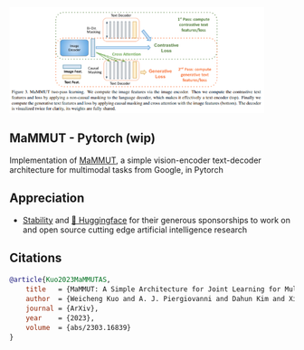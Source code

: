 <img src="./mammut.png" width="450px"></img>

## MaMMUT - Pytorch (wip)

Implementation of <a href="https://arxiv.org/abs/2303.16839">MaMMUT</a>, a simple vision-encoder text-decoder architecture for multimodal tasks from Google, in Pytorch

## Appreciation

- <a href="https://stability.ai/">Stability</a> and <a href="https://huggingface.co/">🤗 Huggingface</a> for their generous sponsorships to work on and open source cutting edge artificial intelligence research

## Citations

```bibtex
@article{Kuo2023MaMMUTAS,
    title   = {MaMMUT: A Simple Architecture for Joint Learning for MultiModal Tasks},
    author  = {Weicheng Kuo and A. J. Piergiovanni and Dahun Kim and Xiyang Luo and Benjamin Caine and W. Li and Abhijit S. Ogale and Luowei Zhou and Andrew M. Dai and Zhifeng Chen and Claire Cui and Anelia Angelova},
    journal = {ArXiv},
    year    = {2023},
    volume  = {abs/2303.16839}
}
```
